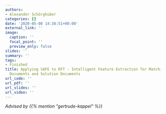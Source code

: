 ```yaml
---
authors:
- Alexander Schörghuber
categories: []
date: '2020-05-08 14:38:51+00:00'
external_link: ''
image:
  caption: ''
  focal_point: ''
  preview_only: false
slides: ''
summary: ''
tags:
- Finished
title: Applying SAFE to RFT - Intelligent Feature Extraction for Matching Requirement
  Documents and Solution Documents
url_code: ''
url_pdf: ''
url_slides: ''
url_video: ''
---
```




*Advised by {{% mention "gertrude-kappel" %}}*